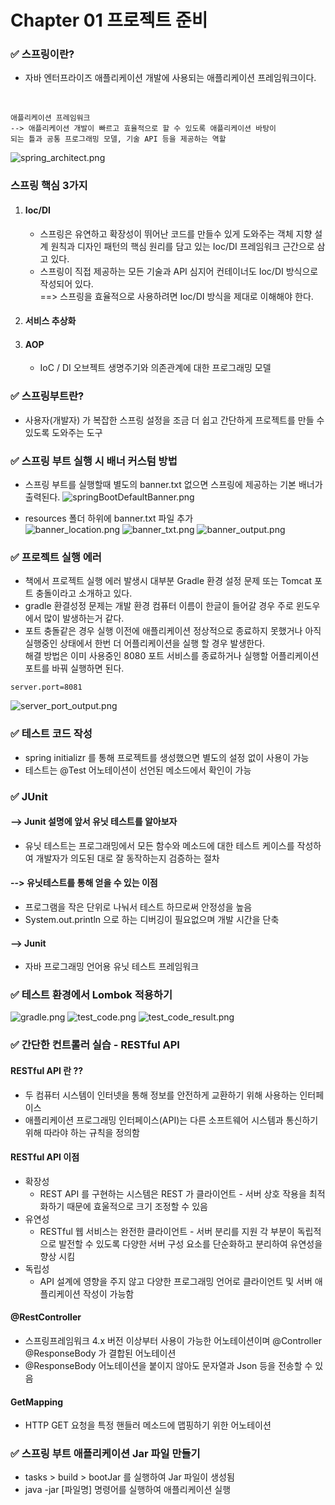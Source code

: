 # Chapter 01 프로젝트 준비

###  ✅ 스프링이란?
+ 자바 엔터프라이즈 애플리케이션 개발에 사용되는 애플리케이션 프레임워크이다.
<br>

```
애플리케이션 프레임워크 
--> 애플리케이션 개발이 빠르고 효율적으로 할 수 있도록 애플리케이션 바탕이
되는 틀과 공통 프로그래밍 모델, 기술 API 등을 제공하는 역할 
```
![spring_architect.png](./img/spring_architect.png)

### 스프링 핵심 3가지
1. #### Ioc/DI
   + 스프링은 유연하고 확장성이 뛰어난 코드를 만들수 있게 도와주는 객체 지향 설계 원칙과 디자인 패턴의 핵심 원리를 담고 있는 Ioc/DI 프레임워크 근간으로 삼고 있다.
   + 스프링이 직접 제공하는 모든 기술과 API 심지어 컨테이너도 Ioc/DI 방식으로 작성되어 있다.
   <br> ==> 스프링을 효율적으로 사용하려면 Ioc/DI 방식을 제대로 이해해야 한다.
2. #### 서비스 추상화
3. #### AOP 
    + IoC / DI 오브젝트 생명주기와 의존관계에 대한 프로그래밍 모델 <br>


###  ✅ 스프링부트란?
+ 사용자(개발자) 가 복잡한 스프링 설정을 조금 더 쉽고 간단하게 프로젝트를 만들 수 있도록 도와주는 도구

###  ✅ 스프링 부트 실행 시 배너 커스텀 방법
+  스프링 부트를 실행할때 별도의 banner.txt 없으면 스프링에 제공하는 기본 배너가 출력된다.
![springBootDefaultBanner.png](./img/springBoot_default_banner.png)

+ resources 폴더 하위에 banner.txt 파일 추가 <br>
![banner_location.png](./img/banner_location.png)
![banner_txt.png](./img/banner_txt.png)
![banner_output.png](./img/banner_output.png)

### ✅ 프로젝트 실행 에러
+ 책에서 프로젝트 실행 에러 발생시 대부분 Gradle 환경 설정 문제 또는 Tomcat 포트 충돌이라고 소개하고 있다.
+ gradle 환결성정 문제는 개발 환경 컴퓨터 이름이 한글이 들어갈 경우 주로 윈도우에서 많이 발생하는거 같다.
+ 포트 충돌같은 경우 실행 이전에 애플리케이션 정상적으로 종료하지 못했거나 아직 실행중인 상태에서 한번 더 어플리케이션을 실행 할 경우 발생한다.
<br> 해결 방법은 이미 사용중인 8080 포트 서비스를 종료하거나 실행할 어플리케이션 포트를 바꿔 실행하면 된다. <br>
``` 
server.port=8081
```
![server_port_output.png](./img/server_port_output.png)

### ✅ 테스트 코드 작성
+ spring initializr 를 통해 프로젝트를 생성했으면 별도의 설정 없이 사용이 가능
+ 테스트는 @Test 어노테이션이 선언된 메소드에서 확인이 가능

### ✅ JUnit 
 #### --> Junit 설명에 앞서 유닛 테스트를 알아보자
+ 유닛 테스트는 프로그래밍에서 모든 함수와 메소드에 대한 테스트 케이스를 작성하여 개발자가 의도된 대로 잘 동작하는지 검증하는 절차
 #### --> 유닛테스트를 통해 얻을 수 있는 이점 
+ 프로그램을 작은 단위로 나눠서 테스트 하므로써 안정성을 높음
+ System.out.println 으로 하는 디버깅이 필요없으며 개발 시간을 단축
 #### --> Junit
+ 자바 프로그래밍 언어용 유닛 테스트 프레임워크

### ✅ 테스트 환경에서 Lombok 적용하기
![gradle.png](./img/gradle.png)
![test_code.png](./img/test_code.png)
![test_code_result.png](./img/test_code_result.png)

### ✅ 간단한 컨트롤러 실습 - RESTful API 

#### RESTful API 란 ??
+ 두 컴퓨터 시스템이 인터넷을 통해 정보를 안전하게 교환하기 위해 사용하는 인터페이스
+ 애플리케이션 프로그래밍 인터페이스(API)는 다른 소프트웨어 시스템과 통신하기 위해 따라야 하는 규칙을 정의함

#### RESTful API 이점
+ 확장성
  + REST API 를 구현하는 시스템은 REST 가 클라이언트 - 서버 상호 작용을 최적화하기 때문에 효울적으로 크기 조정할 수 있음
+ 유연성
  + RESTful 웹 서비스는 완전한 클라이언트 - 서버 분리를 지원 각 부분이 독립적으로 발전할 수 있도록 다양한 서버 구성 요소를 단순화하고 분리하여 유연성을 향상 시킴
+ 독립성
  + API 설계에 영향을 주지 않고 다양한 프로그래밍 언어로 클라이언트 및 서버 애플리케이션 작성이 가능함

#### @RestController
+ 스프링프레임워크 4.x 버전 이상부터 사용이 가능한 어노테이션이며 @Controller @ResponseBody 가 결합된 어노테이션
+ @ResponseBody 어노테이션을 붙이지 않아도 문자열과 Json 등을 전송할 수 있음

#### GetMapping
+ HTTP GET 요청을 특정 핸들러 메소드에 맵핑하기 위한 어노테이션

### ✅ 스프링 부트 애플리케이션 Jar 파일 만들기
+ tasks > build > bootJar 를 실행하여 Jar 파일이 생성됨
+ java -jar [파일명] 명령어를 실행하여 애플리케이션 실행  